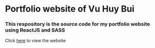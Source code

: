# Portfolio website of Vu Huy Bui
### This respository is the source code for my portfolio website using ReactJS and SASS
Click [here](https://vuhuybui.github.io/portfolio/) to view the website


